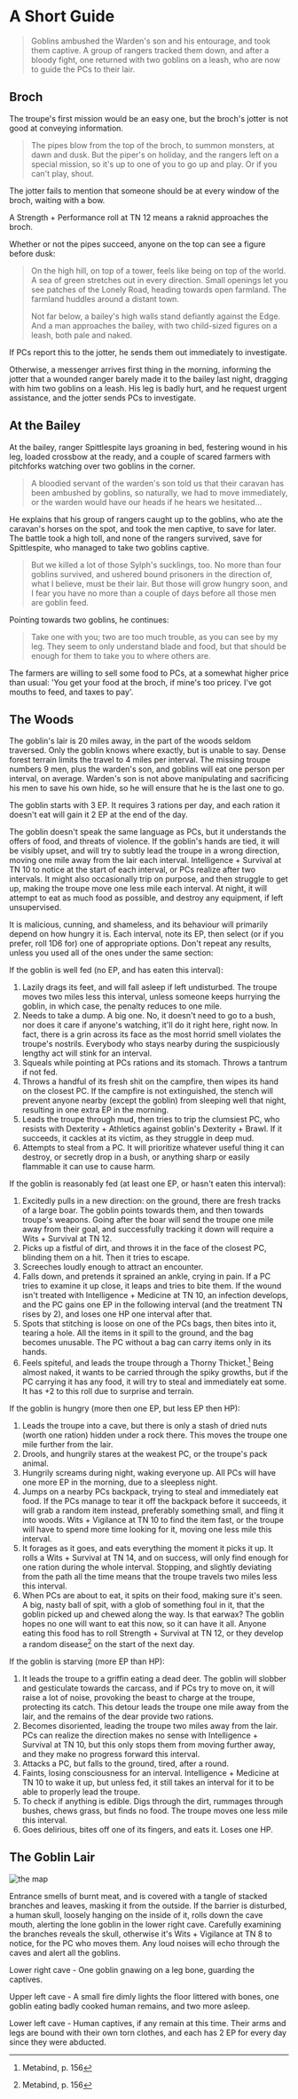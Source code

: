 # A Short Guide

> Goblins ambushed the Warden's son and his entourage, and took them captive. A group of rangers tracked them down, and after a bloody fight, one returned with two goblins on a leash, who are now to guide the PCs to their lair.

## Broch

The troupe's first mission would be an easy one, but the broch's jotter is not good at conveying information.

> The pipes blow from the top of the broch, to summon monsters, at dawn and dusk.
> But the piper's on holiday, and the rangers left on a special mission, so it's up to one of you to go up and play.
> Or if you can't play, shout.

The jotter fails to mention that someone should be at every window of the broch, waiting with a bow.

A Strength + Performance roll at TN 12 means a raknid approaches the broch.

Whether or not the pipes succeed, anyone on the top can see a figure before dusk:

> On the high hill, on top of a tower, feels like being on top of the world.
> A sea of green stretches out in every direction.
> Small openings let you see patches of the Lonely Road, heading towards open farmland.
> The farmland huddles around a distant town.
> 
> Not far below, a bailey's high walls stand defiantly against the Edge.
> And a man approaches the bailey, with two child-sized figures on a leash, both pale and naked.

If PCs report this to the jotter,
he sends them out immediately to investigate.

Otherwise,
a messenger arrives first thing in the morning, informing the jotter that a wounded ranger barely made it to the bailey last night, dragging with him two goblins on a leash.
His leg is badly hurt, and he request urgent assistance, and the jotter sends PCs to investigate.

## At the Bailey

At the bailey, ranger Spittlespite lays groaning in bed, festering wound in his leg, loaded crossbow at the ready, and a couple of scared farmers with pitchforks watching over two goblins in the corner.

> A bloodied servant of the warden's son told us that their caravan has been ambushed by goblins, so naturally, we had to move immediately, or the warden would have our heads if he hears we hesitated...

He explains that his group of rangers caught up to the goblins, who ate the caravan's horses on the spot, and took the men captive, to save for later. The battle took a high toll, and none of the rangers survived, save for Spittlespite, who managed to take two goblins captive.

> But we killed a lot of those Sylph's sucklings, too. No more than four goblins survived, and ushered bound prisoners in the direction of, what I believe, must be their lair. But those will grow hungry soon, and I fear you have no more than a couple of days before all those men are goblin feed.

Pointing towards two goblins, he continues:

> Take one with you; two are too much trouble, as you can see by my leg. They seem to only understand blade and food, but that should be enough for them to take you to where others are.

The farmers are willing to sell some food to PCs, at a somewhat higher price than usual: 'You get your food at the broch, if mine's too pricey. I've got mouths to feed, and taxes to pay'.

## The Woods

The goblin's lair is 20 miles away, in the part of the woods seldom traversed. Only the goblin knows where exactly, but is unable to say. Dense forest terrain limits the travel to 4 miles per interval. The missing troupe numbers 9 men, plus the warden's son, and goblins will eat one person per interval, on average. Warden's son is not above manipulating and sacrificing his men to save his own hide, so he will ensure that he is the last one to go.

The goblin starts with 3 EP. It requires 3 rations per day, and each ration it doesn't eat will gain it 2 EP at the end of the day.

The goblin doesn't speak the same language as PCs, but it understands the offers of food, and threats of violence. If the goblin's hands are tied, it will be visibly upset, and will try to subtly lead the troupe in a wrong direction, moving one mile away from the lair each interval. Intelligence + Survival at TN 10 to notice at the start of each interval, or PCs realize after two intervals. It might also occasionally trip on purpose, and then struggle to get up, making the troupe move one less mile each interval. At night, it will attempt to eat as much food as possible, and destroy any equipment, if left unsupervised.

It is malicious, cunning, and shameless, and its behaviour will primarily depend on how hungry it is. Each interval, note its EP, then select (or if you prefer, roll 1D6 for) one of appropriate options. Don't repeat any results, unless you used all of the ones under the same section:

If the goblin is well fed (no EP, and has eaten this interval):

1. Lazily drags its feet, and will fall asleep if left undisturbed. The troupe moves two miles less this interval, unless someone keeps hurrying the goblin, in which case, the penalty reduces to one mile.
1. Needs to take a dump. A big one. No, it doesn't need to go to a bush, nor does it care if anyone's watching, it'll do it right here, right now. In fact, there is a grin across its face as the most horrid smell violates the troupe's nostrils. Everybody who stays nearby during the suspiciously lengthy act will stink for an interval.
1. Squeals while pointing at PCs rations and its stomach. Throws a tantrum if not fed.
1. Throws a handful of its fresh shit on the campfire, then wipes its hand on the closest PC. If the campfire is not extinguished, the stench will prevent anyone nearby (except the goblin) from sleeping well that night, resulting in one extra EP in the morning.
1. Leads the troupe through mud, then tries to trip the clumsiest PC, who resists with Dexterity + Athletics against goblin's Dexterity + Brawl. If it succeeds, it cackles at its victim, as they struggle in deep mud.
1. Attempts to steal from a PC. It will prioritize whatever useful thing it can destroy, or secretly drop in a bush, or anything sharp or easily flammable it can use to cause harm.

If the goblin is reasonably fed (at least one EP, or hasn't eaten this interval):

1. Excitedly pulls in a new direction: on the ground, there are fresh tracks of a large boar. The goblin points towards them, and then towards troupe's weapons. Going after the boar will send the troupe one mile away from their goal, and successfully tracking it down will require a Wits + Survival at TN 12.
1. Picks up a fistful of dirt, and throws it in the face of the closest PC, blinding them on a hit. Then it tries to escape.
1. Screeches loudly enough to attract an encounter.
1. Falls down, and pretends it sprained an ankle, crying in pain. If a PC tries to examine it up close, it leaps and tries to bite them. If the wound isn't treated with Intelligence + Medicine at TN 10, an infection develops, and the PC gains one EP in the following interval (and the treatment TN rises by 2), and loses one HP one interval after that.
1. Spots that stitching is loose on one of the PCs bags, then bites into it, tearing a hole. All the items in it spill to the ground, and the bag becomes unusable. The PC without a bag can carry items only in its hands.
1. Feels spiteful, and leads the troupe through a Thorny Thicket.[^thicket] Being almost naked, it wants to be carried through the spiky growths, but if the PC carrying it has any food, it will try to steal and immediately eat some. It has +2 to this roll due to surprise and terrain.

If the goblin is hungry (more then one EP, but less EP then HP):

1. Leads the troupe into a cave, but there is only a stash of dried nuts (worth one ration) hidden under a rock there. This moves the troupe one mile further from the lair.
1. Drools, and hungrily stares at the weakest PC, or the troupe's pack animal.
1. Hungrily screams during night, waking everyone up. All PCs will have one more EP in the morning, due to a sleepless night.
1. Jumps on a nearby PCs backpack, trying to steal and immediately eat food. If the PCs manage to tear it off the backpack before it succeeds, it will grab a random item instead, preferably something small, and fling it into woods. Wits + Vigilance at TN 10 to find the item fast, or the troupe will have to spend more time looking for it, moving one less mile this interval.
1. It forages as it goes, and eats everything the moment it picks it up. It rolls a Wits + Survival at TN 14, and on success, will only find enough for one ration during the whole interval. Stopping, and slightly deviating from the path all the time means that the troupe travels two miles less this interval.
1. When PCs are about to eat, it spits on their food, making sure it's seen. A big, nasty ball of spit, with a glob of something foul in it, that the goblin picked up and chewed along the way. Is that earwax? The goblin hopes no one will want to eat this now, so it can have it all. Anyone eating this food has to roll Strength + Survival at TN 12, or they develop a random disease[^disease] on the start of the next day.

If the goblin is starving (more EP than HP):

1. It leads the troupe to a griffin eating a dead deer. The goblin will slobber and gesticulate towards the carcass, and if PCs try to move on, it will raise a lot of noise, provoking the beast to charge at the troupe, protecting its catch. This detour leads the troupe one mile away from the lair, and the remains of the dear provide two rations.
1. Becomes disoriented, leading the troupe two miles away from the lair. PCs can realize the direction makes no sense with Intelligence + Survival at TN 10, but this only stops them from moving further away, and they make no progress forward this interval.
1. Attacks a PC, but falls to the ground, tired, after a round.
1. Faints, losing consciousness for an interval. Intelligence + Medicine at TN 10 to wake it up, but unless fed, it still takes an interval for it to be able to properly lead the troupe.
1. To check if anything is edible. Digs through the dirt, rummages through bushes, chews grass, but finds no food. The troupe moves one less mile this interval.
1. Goes delirious, bites off one of its fingers, and eats it. Loses one HP.

## The Goblin Lair

![the map](https://dysonlogos.blog/2022/09/16/the-idol-pit/)

Entrance smells of burnt meat, and is covered with a tangle of stacked branches and leaves, masking it from the outside. If the barrier is disturbed, a human skull, loosely hanging on the inside of it, rolls down the cave mouth, alerting the lone goblin in the lower right cave. Carefully examining the branches reveals the skull, otherwise it's Wits + Vigilance at TN 8 to notice, for the PC who moves them. Any loud noises will echo through the caves and alert all the goblins.

Lower right cave - One goblin gnawing on a leg bone, guarding the captives.

Upper left cave - A small fire dimly lights the floor littered with bones, one goblin eating badly cooked human remains, and two more asleep.

Lower left cave - Human captives, if any remain at this time. Their arms and legs are bound with their own torn clothes, and each has 2 EP for every day since they were abducted.

[^disease]: Metabind, p. 156
[^thicket]: Metabind, p. 156

